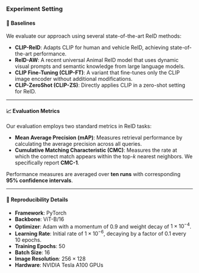 ### Experiment Setting
#### 🚀 Baselines
We evaluate our approach using several state-of-the-art ReID methods:

- **CLIP-ReID**: Adapts CLIP for human and vehicle ReID, achieving state-of-the-art performance.  
- **ReID-AW**: A recent universal Animal ReID model that uses dynamic visual prompts and semantic knowledge from large language models.  
- **CLIP Fine-Tuning (CLIP-FT)**: A variant that fine-tunes only the CLIP image encoder without additional modifications.  
- **CLIP-ZeroShot (CLIP-ZS)**: Directly applies CLIP in a zero-shot setting for ReID.
---
#### 📈 Evaluation Metrics
Our evaluation employs two standard metrics in ReID tasks:

- **Mean Average Precision (mAP)**: Measures retrieval performance by calculating the average precision across all queries.  
- **Cumulative Matching Characteristic (CMC)**: Measures the rate at which the correct match appears within the top-$k$ nearest neighbors. We specifically report **CMC-1**.

Performance measures are averaged over **ten runs** with corresponding **95% confidence intervals**.

---
#### 📝 Reproducibility Details
- **Framework**: PyTorch  
- **Backbone**: ViT-B/16  
- **Optimizer**: Adam with a momentum of 0.9 and weight decay of $1 \times 10^{-4}$.  
- **Learning Rate**: Initial rate of $1 \times 10^{-6}$, decaying by a factor of 0.1 every 10 epochs.  
- **Training Epochs**: 50  
- **Batch Size**: 16  
- **Image Resolution**: $256 \times 128$  
- **Hardware**: NVIDIA Tesla A100 GPUs